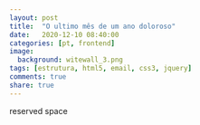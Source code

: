 ```yaml
---
layout: post
title:  "O ultimo mês de um ano doloroso"
date:   2020-12-10 08:40:00
categories: [pt, frontend]
image:
  background: witewall_3.png
tags: [estrutura, html5, email, css3, jquery]
comments: true
share: true
---
```

reserved space